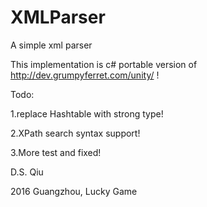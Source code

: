 # XMLParser
A simple xml parser

This implementation is c# portable version of http://dev.grumpyferret.com/unity/ !

Todo:

1.replace Hashtable with strong type!

2.XPath search syntax support!

3.More test and fixed!


D.S. Qiu

2016 Guangzhou, Lucky Game
